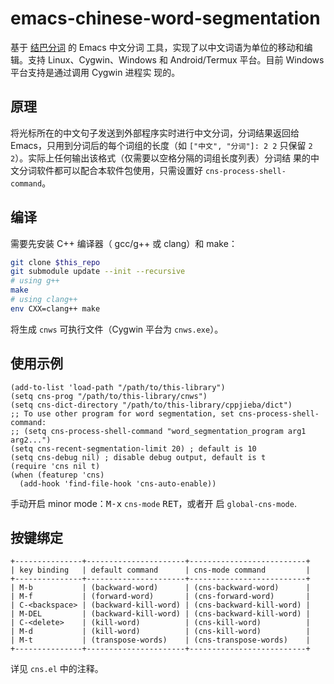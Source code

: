 
# emacs-chinese-word-segmentation

基于 [结巴分词](https://github.com/yanyiwu/cppjieba) 的 Emacs 中文分词
工具，实现了以中文词语为单位的移动和编辑。支持 Linux、Cygwin、Windows
和 Android/Termux 平台。目前 Windows 平台支持是通过调用 Cygwin 进程实
现的。

## 原理

将光标所在的中文句子发送到外部程序实时进行中文分词，分词结果返回给
Emacs，只用到分词后的每个词组的长度（如 `["中文", "分词"]: 2 2` 只保留
`2 2`）。实际上任何输出该格式（仅需要以空格分隔的词组长度列表）分词结
果的中文分词软件都可以配合本软件包使用，只需设置好
`cns-process-shell-command`。

## 编译

需要先安装 C++ 编译器（ gcc/g++ 或 clang）和 make：

```sh
git clone $this_repo
git submodule update --init --recursive
# using g++
make
# using clang++
env CXX=clang++ make
```

将生成 `cnws` 可执行文件（Cygwin 平台为 `cnws.exe`）。

## 使用示例

```elisp
(add-to-list 'load-path "/path/to/this-library")
(setq cns-prog "/path/to/this-library/cnws")
(setq cns-dict-directory "/path/to/this-library/cppjieba/dict")
;; To use other program for word segmentation, set cns-process-shell-command:
;; (setq cns-process-shell-command "word_segmentation_program arg1 arg2...")
(setq cns-recent-segmentation-limit 20) ; default is 10
(setq cns-debug nil) ; disable debug output, default is t
(require 'cns nil t)
(when (featurep 'cns)
  (add-hook 'find-file-hook 'cns-auto-enable))
```

手动开启 minor mode：<kbd>M-x</kbd> `cns-mode` <kbd>RET</kbd>，或者开
启 `global-cns-mode`.

## 按键绑定

```
+---------------+----------------------+--------------------------+
| key binding   | default command      | cns-mode command         |
+---------------+----------------------+--------------------------+
| M-b           | (backward-word)      | (cns-backward-word)      |
| M-f           | (forward-word)       | (cns-forward-word)       |
| C-<backspace> | (backward-kill-word) | (cns-backward-kill-word) |
| M-DEL         | (backward-kill-word) | (cns-backward-kill-word) |
| C-<delete>    | (kill-word)          | (cns-kill-word)          |
| M-d           | (kill-word)          | (cns-kill-word)          |
| M-t           | (transpose-words)    | (cns-transpose-words)    |
+---------------+----------------------+--------------------------+
```

详见 `cns.el` 中的注释。
